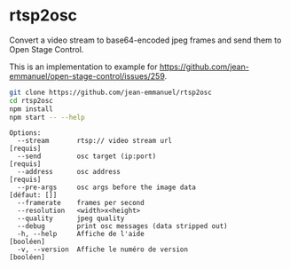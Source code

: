 # rtsp2osc

Convert a video stream to base64-encoded jpeg frames and send them to Open Stage Control.

This is an implementation to example for https://github.com/jean-emmanuel/open-stage-control/issues/259.

```bash
git clone https://github.com/jean-emmanuel/rtsp2osc
cd rtsp2osc
npm install
npm start -- --help
```
```
Options:
  --stream       rtsp:// video stream url                               [requis]
  --send         osc target (ip:port)                                   [requis]
  --address      osc address                                            [requis]
  --pre-args     osc args before the image data                     [défaut: []]
  --framerate    frames per second
  --resolution   <width>x<height>
  --quality      jpeg quality
  --debug        print osc messages (data stripped out)
  -h, --help     Affiche de l'aide                                     [booléen]
  -v, --version  Affiche le numéro de version                          [booléen]

```
